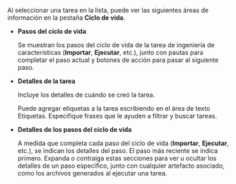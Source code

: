 Al seleccionar una tarea en la lista, puede ver las siguientes áreas de información en la pestaña **Ciclo de vida**.

-   **Pasos del ciclo de vida**

    Se muestran los pasos del ciclo de vida de la tarea de ingeniería de características (**Importar**, **Ejecutar**, etc.), junto con pautas para completar el paso actual y botones de acción para pasar al siguiente paso.

-   **Detalles de la tarea**

    Incluye los detalles de cuándo se creó la tarea.

    Puede agregar etiquetas a la tarea escribiendo en el área de texto Etiquetas. Especifique frases que le ayuden a filtrar y buscar tareas.

-   **Detalles de los pasos del ciclo de vida**

    A medida que completa cada paso del ciclo de vida (**Importar**, **Ejecutar**, etc.), se indican los detalles del paso. El paso más reciente se indica primero. Expanda o contraiga estas secciones para ver u ocultar los detalles de un paso específico, junto con cualquier artefacto asociado, como los archivos generados al ejecutar una tarea.
